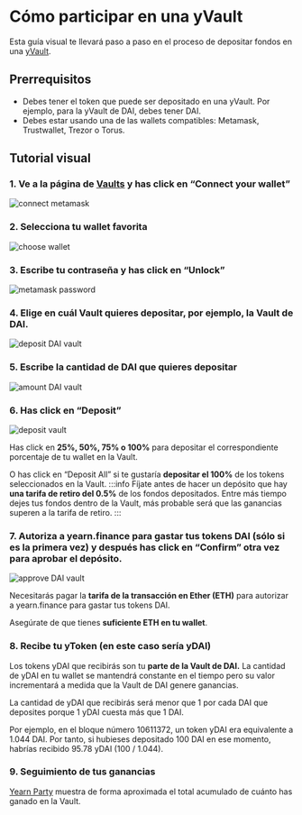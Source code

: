 # Cómo participar en una yVault

Esta guía visual te llevará paso a paso en el proceso de depositar fondos en una [yVault](https://docs.yearn.finance/products/yvaults). 

## Prerrequisitos

* Debes tener el token que puede ser depositado en una yVault. Por ejemplo, para la yVault de DAI, debes tener DAI.
* Debes estar usando una de las wallets compatibles: Metamask, Trustwallet, Trezor o Torus.

## Tutorial visual

### 1. Ve a la página de [Vaults](https://yearn.finance/vaults) y has click en “Connect your wallet”

![connect metamask](https://i.imgur.com/ShWcOX6.jpg)

### 2. Selecciona tu wallet favorita

![choose wallet](https://i.imgur.com/TuabuVf.jpg)

### 3. Escribe tu contraseña y has click en “Unlock”

![metamask password](https://i.imgur.com/nep4a4D.jpg)

### 4. Elige en cuál Vault quieres depositar, por ejemplo, la Vault de DAI.

![deposit DAI vault](https://i.imgur.com/IcmANu3.jpg)

### 5. Escribe la cantidad de DAI que quieres depositar 

![amount DAI vault](https://i.imgur.com/VaAGaOc.jpg)

### 6. Has click en “Deposit”

![deposit vault](https://i.imgur.com/RneAtGx.jpg)

Has click en **25%, 50%, 75% o 100%**  para depositar el correspondiente porcentaje de tu wallet en la Vault.

O has click en “Deposit All” si te gustaría **depositar el 100%**  de los tokens seleccionados en la Vault. :::info Fíjate antes de hacer un depósito que hay **una tarifa de retiro del 0.5%** de los fondos depositados. Entre más tiempo dejes tus fondos dentro de la Vault, más probable será que las ganancias superen a la tarifa de retiro. :::

### 7. Autoriza a yearn.finance para gastar tus tokens DAI \(sólo si es la primera vez\) y después has click en “Confirm” otra vez para aprobar el depósito.

![approve DAI vault](https://i.imgur.com/pPGoSiP.jpg)

Necesitarás pagar la **tarifa de la transacción en Ether \(ETH\)** para autorizar a yearn.finance para gastar tus tokens DAI.

Asegúrate de que tienes **suficiente ETH en tu wallet**.

### 8. Recibe tu yToken \(en este caso sería yDAI\)

Los tokens yDAI que recibirás son tu **parte de la Vault de DAI.** La cantidad de yDAI en tu wallet se mantendrá constante en el tiempo pero su valor incrementará a medida que la Vault de DAI genere ganancias.

La cantidad de yDAI que recibirás será menor que 1 por cada DAI que deposites porque 1 yDAI cuesta más que 1 DAI.

Por ejemplo, en el bloque número 10611372, un token yDAI era equivalente a 1.044 DAI. Por tanto, si hubieses depositado 100 DAI en ese momento, habrías recibido 95.78 yDAI \(100 / 1.044\).

### 9. Seguimiento de tus ganancias

[Yearn Party](https://yearn.party/) muestra de forma aproximada el total acumulado de cuánto has ganado en la Vault.

